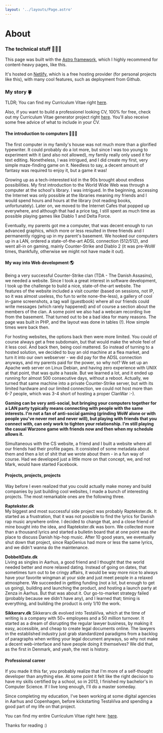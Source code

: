 ```yaml
---
layout: '../layouts/Page.astro'
---
```


# About
 
### The technical stuff 👨🏼‍💻
This page was built with the [Astro framework](https://astro.build/), which I highly recommend for content-heavy pages, like this.

It's hosted on [Netlify](https://www.netlify.com/), which is a free hosting provider (for personal projects like this), with many cool features, such as deployment from Github.


### My story 🍀
TLDR; You can find my Curriculum Vitae right [here](/cv.pdf).

Also, if you want to build a professionel looking CV, 100% for free, check out my Curriculum Vitae generator project right [here](/project/curriculum-vitae-generator). You'll also receive some free advice of what to include in your CV.

#### The introduction to computers 👨🏼‍💻
The first computer in my family's house was not much more than a glorified typewriter. It could probably do a lot more, but since I was too young to experiment with it (and also not allowed), my family really only used it for text editing. Nonetheless, I was intrigued, and I did create my first, very simple maze-finding game on it. Needless to say, a decent amount of fantasy was required to enjoy it, but a game it was!

Growing up as a tech-interested kid in the 90s brought about endless possibilities. My first introduction to the World Wide Web was through a computer at the school's library. I was intrigued. In the beginning, accessing the Internet was only possible at the libraries meaning my friends and I would spend hours and hours at the library (not reading books, unfortunately). Later on, we moved to the Internet Cafes that popped up everywhere, and although that had a price tag, I still spent as much time as possible playing games like Diablo 1 and Delta Force.

Eventually, my parents got me a computer, that was decent enough to run advanced graphics, which more or less resulted in three friends and I permanently rigging up in my parent's basement. We hooked our computers up in a LAN, ordered a state-of-the-art ADSL connection (512/512), and went all-in on gaming, mainly Counter-Strike and Diablo 2 (it was pre-WoW times, thankfully, otherwise we might not have made it out).

#### My way into Web development 🌎
Being a very successful Counter-Strike clan (TDA - The Danish Assasins), we needed a website. Since I took a great interest in software development, I took up the challenge to build a nice, state-of-the-art website. The features of the website included a visit counter (based on sessions, not IP, so it was almost useless, tho fun to write none-the-less), a gallery of cool in-game screenshots, a tag wall (guestbook) where all our friends could write messages (which rarely happened) and of course a section about the members of the clan. A some point we also had a webcam recording live from the basement. That turned out to be a bad idea for many reasons. The page was built in PHP, and the layout was done in tables (!). How simple times were back then.

For hosting websites, the options back then were more limited. You could of course always get a free subdomain, but that would make the whole feel of it less cool. And back then, being cool mattered. So instead of turning to a hosted solution, we decided to buy an old machine at a flea market, and turn it into our own webserver - we did pay for the ADSL connection anyways, and my parents paid for the power, so why not? We set up an Apache web server on Linux Debian, and having zero experience with UNIX at that point, that was quite a hassle. But we learned a lot, and it ended up running for almost 500 consecutive days, without a reboot. Actually, we turned that same machine into a private Counter-Strike server, but with its limited hardware and our limited connection, we could not host more than 6-7 people, which was 3-4 short of hosting a proper ClanWar :-).

__Gaming can be very anti-social, but bringing your computers together for a LAN party typically means connecting with people with the same interests. I'm not a fan of anti-social gaming (grinding WoW alone or with people you've never met and never will), but playing with friends that you connect with, can only work to tighten your relationship. I'm still playing the casual Warzone game with friends now and then when my schedule allows it.__

Simultaneous with the CS website, a friend and I built a website where all our friends had their profile pages. It consisted of some metadata about them and then a lot of shit that we wrote about them - in a fun way of course. Had we developed just a little more on that concept, we, and not Mark, would have started Facebook.

#### Projects, projects, projects
Way before I even realized that you could actually make money and build companies by just building cool websites, I made a bunch of interesting projects. The most remarkable ones are the following three.

__Raptekster.dk__  
My biggest and most successful side project was probably Raptekster.dk. It started as a frustration, that it was not possible to find the lyrics for Danish rap music anywhere online. I decided to change that, and a close friend of mine bought into the idea, and Raptekster.dk was born.
We collected more than a thousand lyrics and started a bulletin board that at one point was _the_ place to discuss Danish hip-hop music. After 10 good years, we eventually shut down that project, since RapGenius had more or less the same lyrics, and we didn't wanna do the maintenance.

__DobbeltDate.dk__  
Living as singles in Aarhus, a good friend and I thought that the world needed better and more relaxed dating. Instead of going on dates, that sometimes turn out to be cringy affairs, it would be way more nice to always have your favorite wingman at your side and just meet people in a relaxed atmosphere. We succeeded in getting funding (not a lot, but enough to get us going), building and launching the product, and hosting a launch party at Zenza in Aarhus. But that was about it. Our go-to-market strategy failed (probably because we didn't have any), and I learned that; timing is everything, and building the product is only 1/10 the work.

__Sikkerarv.dk__
Sikkerarv.dk evolved into TestaViva, which at the time of writing is a company with 50+ employees and a 50 million turnover. It started as a dream of disrupting the regular lawyer business, by making it easy, accessible, and cheap to create legal documents online. The lawyers in the established industry just grab standardized paradigms from a backlog of paragraphs when writing your legal document anyways, so why not make a decent web-interface and have people doing it themselves? We did that, as the first in Denmark, and yeah, the rest is history.

#### Professional career
If you made it this far, you probably realize that I'm more of a self-thought developer than anything else. At some point it felt like the right decision to have my skills certified by a school, so in 2013, I finished my bachelor's in Computer Science. If I live long enough, I'll do a master someday.

Since completing my education, I've been working at some digital agencies in Aarhus and Copenhagen, before kickstarting TestaViva and spending a good part of my life on that project.

You can find my entire Curriculum Vitae right here: [here](/cv.pdf).

Thanks for reading :)
